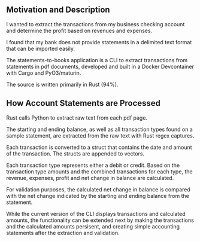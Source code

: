 ##  Motivation and Description

I wanted to extract the transactions from my business checking account and determine the profit based on revenues and expenses.

I found that my bank does not provide statements in a delimited text format that can be imported easily.

The statements-to-books application is a CLI to extract transactions from statements in pdf documents, developed and built in a Docker Devcontainer with Cargo and PyO3/maturin.

The source is written primarily in Rust (94%).

## How Account Statements are Processed

Rust calls Python to extract raw text from each pdf page.

The starting and ending balance, as well as all transaction types found on a sample statement, are extracted from the raw text with Rust regex captures.

Each transaction is converted to a struct that contains the date and amount of the transaction. The structs are appended to vectors.

Each transaction type represents either a debit or credit. Based on the transaction type amounts and the combined transactions for each type, the revenue, expenses, profit and net change in balance are calculated.

For validation purposes, the calculated net change in balance is compared with the net change indicated by the starting and ending balance from the statement.

While the current version of the CLI displays transactions and calculated amounts, the functionality can be extended next by making the transactions and the calculated amounts persisent, and creating simple accounting statements after the extraction and validation.

